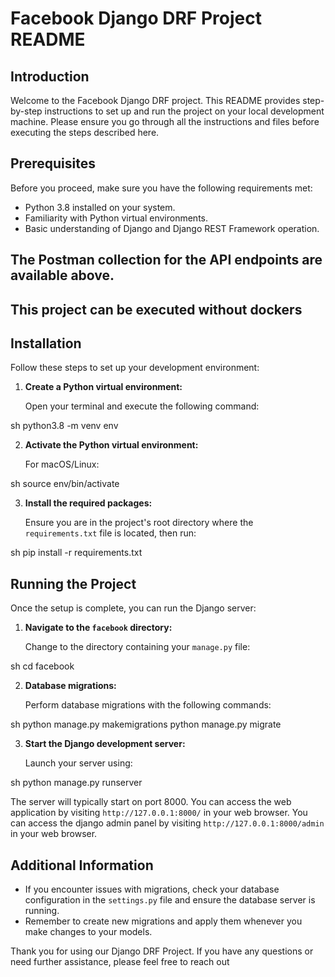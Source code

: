 # Facebook Django DRF Project README

## Introduction

Welcome to the Facebook Django DRF project. This README provides step-by-step instructions to set up and run the project on your local development machine. Please ensure you go through all the instructions and files before executing the steps described here.

## Prerequisites

Before you proceed, make sure you have the following requirements met:
* Python 3.8 installed on your system.
* Familiarity with Python virtual environments.
* Basic understanding of Django and Django REST Framework operation.

## The Postman collection for the API endpoints are available above.
## This project can be executed without dockers

## Installation

Follow these steps to set up your development environment:

1. **Create a Python virtual environment:**

   Open your terminal and execute the following command:
   
sh
   python3.8 -m venv env
   
2. **Activate the Python virtual environment:**

   For macOS/Linux:
   
sh source env/bin/activate

3. **Install the required packages:**

   Ensure you are in the project's root directory where the `requirements.txt` file is located, then run:
   
sh
   pip install -r requirements.txt

   

## Running the Project

Once the setup is complete, you can run the Django server:

1. **Navigate to the `facebook` directory:**

   Change to the directory containing your `manage.py` file:
   
sh
   cd facebook
   

2. **Database migrations:**

   Perform database migrations with the following commands:
   
sh
   python manage.py makemigrations
   python manage.py migrate
   


3. **Start the Django development server:**

   Launch your server using:
   
sh
   python manage.py runserver
   


   The server will typically start on port 8000. You can access the web application by visiting `http://127.0.0.1:8000/` in your web browser.
   You can access the django admin panel by visiting `http://127.0.0.1:8000/admin` in your web browser.
   

## Additional Information

- If you encounter issues with migrations, check your database configuration in the `settings.py` file and ensure the database server is running.
- Remember to create new migrations and apply them whenever you make changes to your models.

Thank you for using our Django DRF Project. If you have any questions or need further assistance, please feel free to reach out
